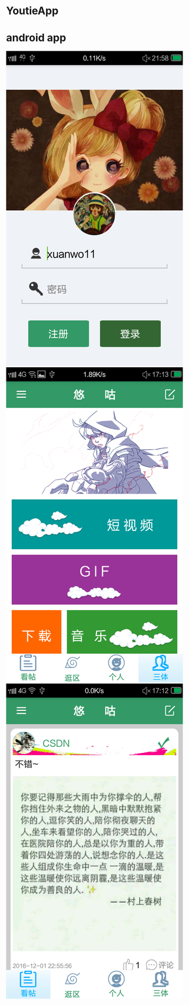 # YoutieApp
# android app
![Image text](https://github.com/xuanwo11/YoutieApp/blob/master/screenshots/SRC.png)
![Image text](https://github.com/xuanwo11/YoutieApp/blob/master/screenshots/SRC_20161214_171322.png)
![Image text](https://github.com/xuanwo11/YoutieApp/blob/master/screenshots/SRC_20161214_171249.png)
